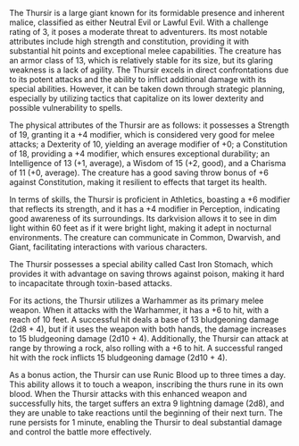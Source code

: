 The Thursir is a large giant known for its formidable presence and inherent malice, classified as either Neutral Evil or Lawful Evil. With a challenge rating of 3, it poses a moderate threat to adventurers. Its most notable attributes include high strength and constitution, providing it with substantial hit points and exceptional melee capabilities. The creature has an armor class of 13, which is relatively stable for its size, but its glaring weakness is a lack of agility. The Thursir excels in direct confrontations due to its potent attacks and the ability to inflict additional damage with its special abilities. However, it can be taken down through strategic planning, especially by utilizing tactics that capitalize on its lower dexterity and possible vulnerability to spells.

The physical attributes of the Thursir are as follows: it possesses a Strength of 19, granting it a +4 modifier, which is considered very good for melee attacks; a Dexterity of 10, yielding an average modifier of +0; a Constitution of 18, providing a +4 modifier, which ensures exceptional durability; an Intelligence of 13 (+1, average), a Wisdom of 15 (+2, good), and a Charisma of 11 (+0, average). The creature has a good saving throw bonus of +6 against Constitution, making it resilient to effects that target its health.

In terms of skills, the Thursir is proficient in Athletics, boasting a +6 modifier that reflects its strength, and it has a +4 modifier in Perception, indicating good awareness of its surroundings. Its darkvision allows it to see in dim light within 60 feet as if it were bright light, making it adept in nocturnal environments. The creature can communicate in Common, Dwarvish, and Giant, facilitating interactions with various characters.

The Thursir possesses a special ability called Cast Iron Stomach, which provides it with advantage on saving throws against poison, making it hard to incapacitate through toxin-based attacks.

For its actions, the Thursir utilizes a Warhammer as its primary melee weapon. When it attacks with the Warhammer, it has a +6 to hit, with a reach of 10 feet. A successful hit deals a base of 13 bludgeoning damage (2d8 + 4), but if it uses the weapon with both hands, the damage increases to 15 bludgeoning damage (2d10 + 4). Additionally, the Thursir can attack at range by throwing a rock, also rolling with a +6 to hit. A successful ranged hit with the rock inflicts 15 bludgeoning damage (2d10 + 4).

As a bonus action, the Thursir can use Runic Blood up to three times a day. This ability allows it to touch a weapon, inscribing the thurs rune in its own blood. When the Thursir attacks with this enhanced weapon and successfully hits, the target suffers an extra 9 lightning damage (2d8), and they are unable to take reactions until the beginning of their next turn. The rune persists for 1 minute, enabling the Thursir to deal substantial damage and control the battle more effectively.